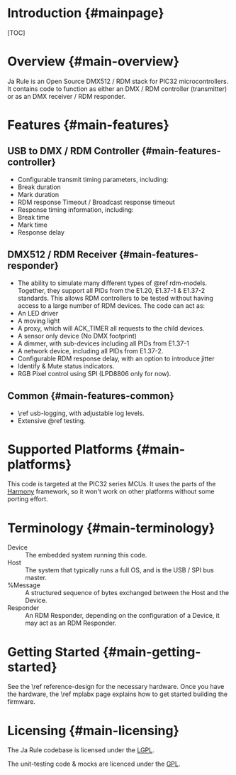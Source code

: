 Introduction     {#mainpage}
================

[TOC]

# Overview {#main-overview}

Ja Rule is an Open Source DMX512 / RDM stack for PIC32 microcontrollers. It
contains code to function as either an DMX / RDM controller (transmitter) or as an
DMX receiver / RDM responder.

# Features {#main-features}

## USB to DMX / RDM Controller {#main-features-controller}

- Configurable transmit timing parameters, including:
 - Break duration
 - Mark duration
 - RDM response Timeout / Broadcast response timeout
- Response timing information, including:
 - Break time
 - Mark time
 - Response delay

## DMX512 / RDM Receiver {#main-features-responder}

- The ability to simulate many different types of @ref rdm-models.
 Together, they support all PIDs from the E1.20, E1.37-1 & E1.37-2
 standards. This allows RDM controllers to be tested without having access
 to a large number of RDM devices. The code can act as:
 - An LED driver
 - A moving light
 - A proxy, which will ACK_TIMER all requests to the child devices.
 - A sensor only device (No DMX footprint)
 - A dimmer, with sub-devices including all PIDs from E1.37-1
 - A network device, including all PIDs from E1.37-2.
- Configurable RDM response delay, with an option to introduce jitter
- Identify & Mute status indicators.
- RGB Pixel control using SPI (LPD8806 only for now).

## Common {#main-features-common}

- \ref usb-logging, with adjustable log levels.
- Extensive @ref testing.

# Supported Platforms {#main-platforms}

This code is targeted at the PIC32 series MCUs. It uses the parts of the
[Harmony](http://www.microchip.com/pagehandler/en_us/devtools/mplabharmony/home.html)
framework, so it won't work on other platforms without some porting effort.

# Terminology {#main-terminology}

<dl>
<dt>Device</dt>
<dd>The embedded system running this code.</dd>
<dt>Host</dt>
<dd>The system that typically runs a full OS, and is the USB / SPI bus
    master.</dd>
<dt>%Message</dt>
<dd>A structured sequence of bytes exchanged between the Host and the
    Device.</dd>
<dt>Responder</dt>
<dd>An RDM Responder, depending on the configuration of a Device, it may
    act as an RDM Responder.</dd>
</dl>

# Getting Started {#main-getting-started}

See the \ref reference-design for the necessary hardware. Once you have the
hardware, the \ref mplabx page explains how to get started building
the firmware.

# Licensing {#main-licensing}

The Ja Rule codebase is licensed under the
[LGPL](http://www.gnu.org/licenses/lgpl.html).

The unit-testing code & mocks are licenced under the
[GPL](http://www.gnu.org/licenses/gpl.html).
